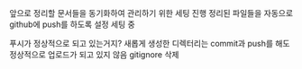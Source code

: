 앞으로 정리할 문서들을 동기화하여 관리하기 위한 세팅 진행
정리된 파일들을 자동으로 github에 push를 하도록 설정
세팅 중

푸시가 정상적으로 되고 있는거지?
새롭게 생성한 디렉터리는 commit과 push를 해도 정상적으로 업로드가 되고 있지 않음
gitignore 삭제
